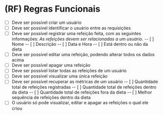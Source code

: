# (RF) Regras Funcionais
- [  ] Deve ser possível criar um usuário
- [  ] Deve ser possível identificar o usuário entre as requisições
- [  ] Deve ser possível registrar uma refeição feita, com as seguintes informações:
    *As refeições devem ser relacionadas a um usuário.*
    -- [  ] Nome
    -- [  ] Descrição
    -- [  ] Data e Hora
    -- [  ] Está dentro ou não da dieta
- [  ] Deve ser possível editar uma refeição, podendo alterar todos os dados acima
- [  ] Deve ser possível apagar uma refeição
- [  ] Deve ser possível listar todas as refeições de um usuário
- [  ] Deve ser possível visualizar uma única refeição
- [  ] Deve ser possível recuperar as métricas de um usuário
    -- [  ] Quantidade total de refeições registradas
    -- [  ] Quantidade total de refeições dentro da dieta
    -- [  ] Quantidade total de refeições fora da dieta
    -- [  ] Melhor sequência de refeições dentro da dieta
- [  ] O usuário só pode visualizar, editar e apagar as refeições o qual ele criou